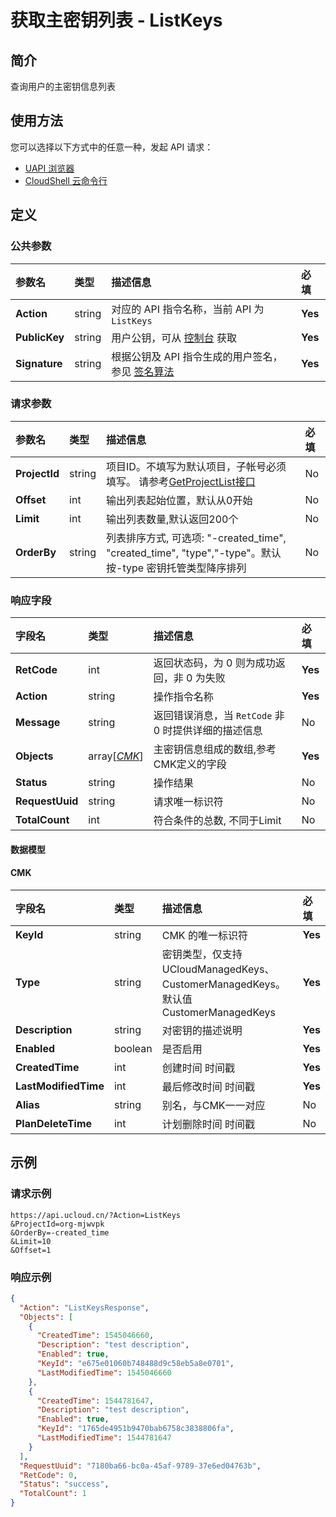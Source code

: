 # 获取主密钥列表 - ListKeys

## 简介

查询用户的主密钥信息列表






## 使用方法

您可以选择以下方式中的任意一种，发起 API 请求：
- [UAPI 浏览器](https://console.ucloud.cn/uapi/detail?id=ListKeys)
- [CloudShell 云命令行](https://shell.ucloud.cn/)


## 定义

### 公共参数

| 参数名 | 类型 | 描述信息 | 必填 |
|:---|:---|:---|:---|
| **Action**     | string  | 对应的 API 指令名称，当前 API 为 `ListKeys`                        | **Yes** |
| **PublicKey**  | string  | 用户公钥，可从 [控制台](https://console.ucloud.cn/uapi/apikey) 获取                                             | **Yes** |
| **Signature**  | string  | 根据公钥及 API 指令生成的用户签名，参见 [签名算法](api/summary/signature.md)  | **Yes** |

### 请求参数

| 参数名 | 类型 | 描述信息 | 必填 |
|:---|:---|:---|:---|
| **ProjectId** | string | 项目ID。不填写为默认项目，子帐号必须填写。 请参考[GetProjectList接口](api/summary/get_project_list) |No|
| **Offset** | int | 输出列表起始位置，默认从0开始 |No|
| **Limit** | int | 输出列表数量,默认返回200个 |No|
| **OrderBy** | string | 列表排序方式, 可选项: "-created_time", "created_time", "type","-type"。默认按-type 密钥托管类型降序排列 |No|

### 响应字段

| 字段名 | 类型 | 描述信息 | 必填 |
|:---|:---|:---|:---|
| **RetCode** | int | 返回状态码，为 0 则为成功返回，非 0 为失败 |**Yes**|
| **Action** | string | 操作指令名称 |**Yes**|
| **Message** | string | 返回错误消息，当 `RetCode` 非 0 时提供详细的描述信息 |No|
| **Objects** | array[[*CMK*](#CMK)] | 主密钥信息组成的数组,参考CMK定义的字段 |**Yes**|
| **Status** | string | 操作结果 |No|
| **RequestUuid** | string | 请求唯一标识符 |No|
| **TotalCount** | int | 符合条件的总数, 不同于Limit |No|

#### 数据模型


#### CMK

| 字段名 | 类型 | 描述信息 | 必填 |
|:---|:---|:---|:---|
| **KeyId** | string | CMK 的唯一标识符 |**Yes**|
| **Type** | string | 密钥类型，仅支持UCloudManagedKeys、CustomerManagedKeys。默认值CustomerManagedKeys |**Yes**|
| **Description** | string | 对密钥的描述说明 |**Yes**|
| **Enabled** | boolean | 是否启用 |**Yes**|
| **CreatedTime** | int | 创建时间 时间戳 |**Yes**|
| **LastModifiedTime** | int | 最后修改时间 时间戳 |**Yes**|
| **Alias** | string | 别名，与CMK一一对应 |No|
| **PlanDeleteTime** | int | 计划删除时间 时间戳 |No|

## 示例

### 请求示例
    
```
https://api.ucloud.cn/?Action=ListKeys
&ProjectId=org-mjwvpk
&OrderBy=-created_time
&Limit=10
&Offset=1
```

### 响应示例
    
```json
{
  "Action": "ListKeysResponse",
  "Objects": [
    {
      "CreatedTime": 1545046660,
      "Description": "test description",
      "Enabled": true,
      "KeyId": "e675e01060b748488d9c58eb5a8e0701",
      "LastModifiedTime": 1545046660
    },
    {
      "CreatedTime": 1544781647,
      "Description": "test description",
      "Enabled": true,
      "KeyId": "1765de4951b9470bab6758c3838806fa",
      "LastModifiedTime": 1544781647
    }
  ],
  "RequestUuid": "7180ba66-bc0a-45af-9789-37e6ed04763b",
  "RetCode": 0,
  "Status": "success",
  "TotalCount": 1
}
```





